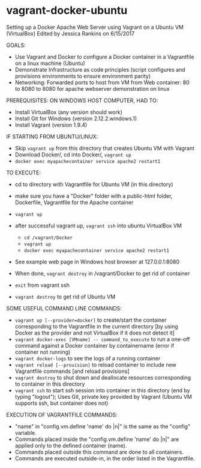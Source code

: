 # vagrant-docker-ubuntu

Setting up a Docker Apache Web Server using Vagrant on a Ubuntu VM (VirtualBox)
Edited by Jessica Rankins on 6/15/2017

GOALS:
- Use Vagrant and Docker to configure a Docker container in a Vagrantfile
		on a linux machine (Ubuntu)
- Demonstrate Infrastructure as code principles (script configures 
		and provisions environments to ensure environment parity)
- Networking: Forwarded ports to host from VM from Web container: 
		80 to 8080 to 8080 for apache webserver demonstration on linux
		
PREREQUISITES: ON WINDOWS HOST COMPUTER, HAD TO:
- Install VirtualBox (any version should work)
- Install Git for Windows (version 2.12.2.windows.1)
- Install Vagrant (version 1.9.4)

IF STARTING FROM UBUNTU/LINUX:
- Skip ```vagrant up``` from this directory that creates Ubuntu VM with Vagrant
- Download Docker/, cd into Docker/, ```vagrant up```
- ```docker exec myapachecontainer service apache2 restart1```
	
TO EXECUTE:
- cd to directory with Vagrantfile for Ubuntu VM (in this directory)
- make sure you have a "Docker" folder with a public-html folder, 
		Dockerfile, Vagrantfile for the Apache container
- ```vagrant up```
- after successful vagrant up, ```vagrant ssh``` into ubuntu VirtualBox VM
  - ```cd /vagrant/Docker```
  - ```vagrant up```
  - ```docker exec myapachecontainer service apache2 restart1```
- See example web page in Windows host browser at 127.0.0.1:8080
	
- When done, ```vagrant destroy``` in /vagrant/Docker to get rid of container
- ```exit``` from vagrant ssh
- ```vagrant destroy``` to get rid of Ubuntu VM
	
SOME USEFUL COMMAND LINE COMMANDS:
- ```vagrant up [--provider=docker]``` to create/start the container 
		corresponding to the Vagrantfile in the current directory [by using
		Docker as the provider and not VirtualBox if it does not detect it]
- ```vagrant docker-exec [VMname] -- command_to_execute``` to run a 
		one-off command against a Docker container by containername
		(error if container not running)
- ```vagrant docker-logs``` to see the logs of a running container
- ```vagrant reload [--provision]``` to reload container to include new 
		Vagrantfile commands [and reload provisions]
- ```vagrant destroy``` to shut down and deallocate resources corresponding 
		to container in this directory
- ```vagrant ssh``` to start ssh session into container in this directory 
		(end by typing "logout"); Uses Git, private key provided by Vagrant
		(Ubuntu VM supports ssh, but container does not)

EXECUTION OF VAGRANTFILE COMMANDS:
- "name" in "config.vm.define 'name' do |n|" is the same as the
		"config" variable.
- Commands placed inside the "config.vm.define 'name' do |n|" are
		applied only to the defined container (name).
- Commands placed outside this command are done to all containers.
- Commands are executed outside-in, in the order listed in the
		Vagrantfile.
	

